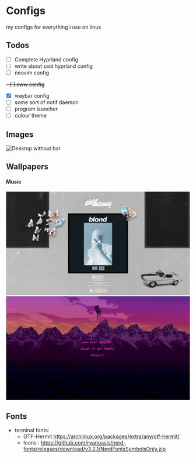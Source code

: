 # Configs
my configs for everything i use on linux

## Todos
- [ ] Complete Hyprland config
- [ ] write about said hyprland config
- [ ] neovim config

~~- [ ] eww config~~
- [x] waybar config
- [ ] some sort of notif daemon
- [ ] program launcher
- [ ] colour theme

## Images
![Desktop without bar](/display_2.png "Kanye")

## Wallpapers
#### Music

![Blonde](/wallpapers/blond.png "Frank")
![Ye x Graduation](/wallpapers/ye-x-graduation.png "Kanye")


## Fonts

- terminal fonts: 
    - OTF-Hermit https://archlinux.org/packages/extra/any/otf-hermit/
    - Icons : https://github.com/ryanoasis/nerd-fonts/releases/download/v3.2.1/NerdFontsSymbolsOnly.zip
